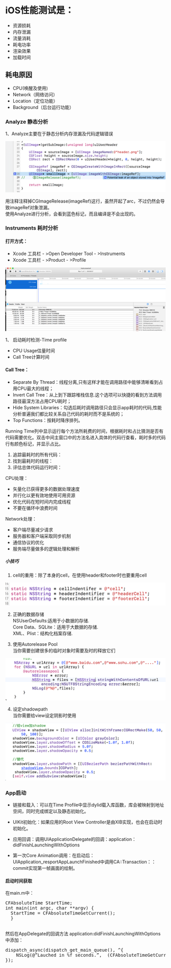 # iOS性能测试是：
* 资源损耗
* 内存泄漏
* 流量消耗
* 耗电功率
* 渲染效果
* 加载时间

## 耗电原因
* CPU(唤醒及使用)
* Network（网络访问）
* Location（定位功能）
* Background（后台运行功能）

### Analyze 静态分析

1、Analyze主要在于静态分析内存泄漏及代码逻辑错误
<div height = "100" width = "200"><img src = "image/ARC_image.png"></div>

用注释注释掉CGImageRelease(imageRef)这行，虽然开起了arc，不过仍然会导致imageRef对象泄漏。<br>
使用Analyze进行分析，会看到蓝色标记，而且编译是不会出现的。

### Instruments 耗时分析

#### 打开方式：
* Xcode 工具栏 - >Open Developer Tool - >Instruments
* Xcode 工具栏 -  >Product - >Profile

<div height = "120" width = "200"><img src = "image/Profile_image.png">

1、 启动耗时检测-Time profile

* CPU Usage估量时间
* Call Tree计算时间

#### Call Tree：
* Separate By Thread：线程分离,只有这样才能在调用路径中能够清晰看到占用CPU最大的线程；
* Invert Call Tree：从上到下跟踪堆栈信息.这个选项可以快捷的看到方法调用路径最深方法占用CPU耗时；
* Hide System Libraries：勾选后耗时调用路径只会显示app耗时的代码,性能分析普遍我们都比较关系自己代码的耗时而不是系统的；
* Top Functions：按耗时降序排列。<br>

Running Time列中显示运行每个方法所耗费的时间，根据耗时和占比猜测是否有代码需要优化。双击中间主窗口中的方法名进入具体的代码行查看，耗时多的代码行有颜色标记，并显示占比。

1. 追踪最耗时的所有代码：
2. 找到最耗时的线程：
3. 评估总体代码运行时间：

CPU处理：

* 矢量化已获得更多的数据处理速度
* 并行化以更有效地使用可用资源
* 优化代码在短时间内完成线程
* 不要在循环中浪费时间 

Network处理：

* 客户端尽量减少请求
* 服务器和客户端采取同步机制
* 通信协议的优化
* 服务端尽量做多的逻辑处理和解析

##### 小技巧

1. cell的重用：除了本身的cell，在使用header和footer时也要重用cell

![identifer](image/Identifier_image.png)

2. 正确的数据存储<br>
 NSUserDefaults:适用于小数据的存储.<br>
 Core Data、SQLite：适用于大数据的存储.<br>
 XML、Plist：结构化档案存储.
 
3. 使用Autorelease Pool<br>
当你需要创建很多的临时对象时需要及时的释放它们

![autorelease](image/autorelease_image.png)

4. 设定shadowpath<br>
当你需要给view设定阴影时使用

![shadowpath](image/shadow_image.png)

### App启动
* 链接和载入：可以在Time Profile中显示dylid载入库函数，库会被映射到地址空间，同时完成绑定以及静态初始化。

* UIKit初始化：如果应用的Root View Controller是由XIB实现，也会在启动时初始化。

* 应用回调：调用UIApplicationDelegate的回调：application：didFinishLaunchingWithOptions

* 第一次Core Animation调用：在启动后：UIApplication_resportAppLaunchFinished中调用CA::Transaction：：commit实现第一帧画面的绘制。

#### 启动时间获取

在main.m中：
<pre>
CFAbsoluteTime StartTime;
int main(int argc, char **argv) {
  StartTime = CFAbsoluteTimeGetCurrent();
  }
  </pre>
然后在AppDelegate的回调方法 application:didFinishLaunchingWithOptions 中添加：
<pre>
dispatch_async(dispatch_get_main_queue(), ^{
    NSLog(@”Lauched in %f seconds.”,  (CFAbsoluteTimeGetCurrent() – StartTime)); 
});
</pre>





